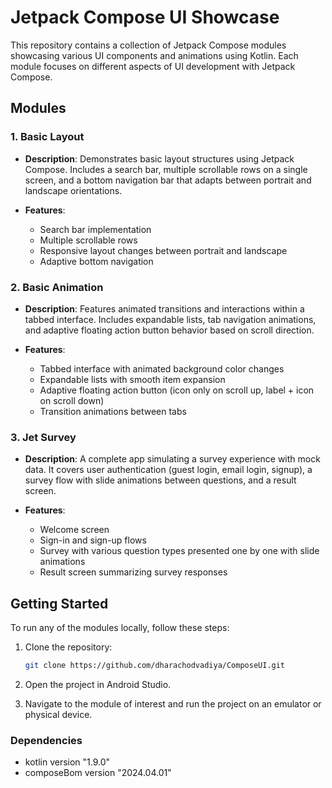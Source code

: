 # Jetpack Compose UI Showcase

This repository contains a collection of Jetpack Compose modules showcasing various UI components and animations using Kotlin. Each module focuses on different aspects of UI development with Jetpack Compose.

## Modules

### 1. Basic Layout

- **Description**: Demonstrates basic layout structures using Jetpack Compose. Includes a search bar, multiple scrollable rows on a single screen, and a bottom navigation bar that adapts between portrait and landscape orientations.
  
- **Features**:
  - Search bar implementation
  - Multiple scrollable rows
  - Responsive layout changes between portrait and landscape
  - Adaptive bottom navigation

### 2. Basic Animation

- **Description**: Features animated transitions and interactions within a tabbed interface. Includes expandable lists, tab navigation animations, and adaptive floating action button behavior based on scroll direction.
  
- **Features**:
  - Tabbed interface with animated background color changes
  - Expandable lists with smooth item expansion
  - Adaptive floating action button (icon only on scroll up, label + icon on scroll down)
  - Transition animations between tabs

### 3. Jet Survey

- **Description**: A complete app simulating a survey experience with mock data. It covers user authentication (guest login, email login, signup), a survey flow with slide animations between questions, and a result screen.
  
- **Features**:
  - Welcome screen
  - Sign-in and sign-up flows
  - Survey with various question types presented one by one with slide animations
  - Result screen summarizing survey responses

## Getting Started

To run any of the modules locally, follow these steps:

1. Clone the repository:

   ```bash
   git clone https://github.com/dharachodvadiya/ComposeUI.git

2. Open the project in Android Studio.
3. Navigate to the module of interest and run the project on an emulator or physical device.

### Dependencies
  - kotlin version "1.9.0"
  - composeBom version "2024.04.01"
